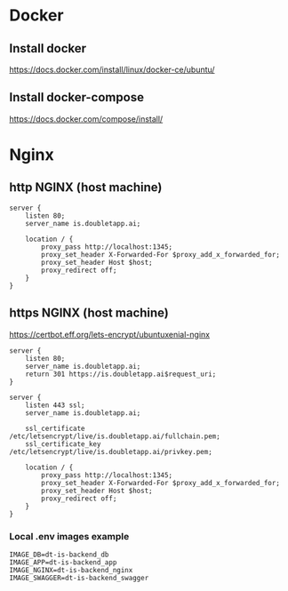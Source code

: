 # Docker
## Install docker
https://docs.docker.com/install/linux/docker-ce/ubuntu/

## Install docker-compose
https://docs.docker.com/compose/install/


# Nginx
## http NGINX (host machine)
```
server {
    listen 80;
    server_name is.doubletapp.ai;

    location / {
        proxy_pass http://localhost:1345;
        proxy_set_header X-Forwarded-For $proxy_add_x_forwarded_for;
        proxy_set_header Host $host;
        proxy_redirect off;
    }
}
```

## https NGINX (host machine)
https://certbot.eff.org/lets-encrypt/ubuntuxenial-nginx
```
server {
    listen 80;
    server_name is.doubletapp.ai;
    return 301 https://is.doubletapp.ai$request_uri;
}

server {
    listen 443 ssl;
    server_name is.doubletapp.ai;

    ssl_certificate /etc/letsencrypt/live/is.doubletapp.ai/fullchain.pem;
    ssl_certificate_key /etc/letsencrypt/live/is.doubletapp.ai/privkey.pem;

    location / {
        proxy_pass http://localhost:1345;
        proxy_set_header X-Forwarded-For $proxy_add_x_forwarded_for;
        proxy_set_header Host $host;
        proxy_redirect off;
    }
}
```

### Local .env images example
```
IMAGE_DB=dt-is-backend_db
IMAGE_APP=dt-is-backend_app
IMAGE_NGINX=dt-is-backend_nginx
IMAGE_SWAGGER=dt-is-backend_swagger
